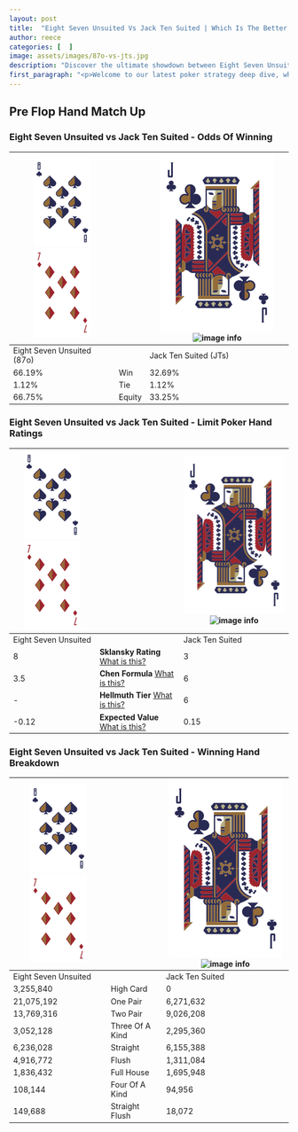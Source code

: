 ```yaml
---
layout: post
title:  "Eight Seven Unsuited Vs Jack Ten Suited | Which Is The Better Hand In Poker? A Complete Guide"
author: reece
categories: [  ]
image: assets/images/87o-vs-jts.jpg
description: "Discover the ultimate showdown between Eight Seven Unsuited and Jack Ten Suited in poker! Uncover the odds, strategies, and scenarios where one hand triumphs over the other. Get ready to up your poker game with this thrilling analysis."
first_paragraph: "<p>Welcome to our latest poker strategy deep dive, where we're pitting two distinct hands against each other in a high-stakes showdown: Eight Seven Unsuited vs Jack Ten Suited.</p><p>In the dynamic world of poker, every decision counts, and knowing which hand holds the upper hand is key to your success at the table.</p><p>In this article, we'll dissect these two hands, explore the scenarios where one dominates the other, and equip you with the knowledge to make strategic choices that can tip the odds in your favor.</p><p>Get ready to unravel the intriguing dynamics of these poker hands and elevate your game to new heights.</p>"
---
```




[comment]: # (sp0)

## Pre Flop Hand Match Up

<div class="table hand-ratings" markdown="1"> 



### Eight Seven Unsuited vs Jack Ten Suited - Odds Of Winning


    
| ![image info](assets/images/hand1/8.png) ![image info](assets/images/hand1/7o.png) |  | ![image info](assets/images/hand2/J.png) ![image info](assets/images/hand2/Ts.png) |
| -------- | -------- | -------- |
| Eight Seven Unsuited (87o) |  | Jack Ten Suited (JTs) |
| 66.19% | Win | 32.69% |
| 1.12% | Tie | 1.12% |
| 66.75% | Equity | 33.25% |




[comment]: # (sp1)



### Eight Seven Unsuited vs Jack Ten Suited - Limit Poker Hand Ratings


    
| ![image info](assets/images/hand1/8.png) ![image info](assets/images/hand1/7o.png) |  | ![image info](assets/images/hand2/J.png) ![image info](assets/images/hand2/Ts.png) |
| -------- | -------- | -------- |
| Eight Seven Unsuited |  | Jack Ten Suited |
| 8 | **Sklansky Rating** [What is this?](/sklansky-rating-explained) | 3 |
| 3.5 | **Chen Formula** [What is this?](/chen-formula-explained) | 6 |
| - | **Hellmuth Tier** [What is this?](/Hellmuth-tier-explained) | 6 |
| -0.12 | **Expected Value** [What is this?](/expected-value-explained) | 0.15 |




[comment]: # (sp2)



### Eight Seven Unsuited vs Jack Ten Suited - Winning Hand Breakdown


    
| ![image info](assets/images/hand1/8.png) ![image info](assets/images/hand1/7o.png) |  | ![image info](assets/images/hand2/J.png) ![image info](assets/images/hand2/Ts.png) |
| -------- | -------- | -------- |
| Eight Seven Unsuited |  | Jack Ten Suited |
| 3,255,840 | High Card | 0 |
| 21,075,192 | One Pair | 6,271,632 |
| 13,769,316 | Two Pair | 9,026,208 |
| 3,052,128 | Three Of A Kind | 2,295,360 |
| 6,236,028 | Straight | 6,155,388 |
| 4,916,772 | Flush | 1,311,084 |
| 1,836,432 | Full House | 1,695,948 |
| 108,144 | Four Of A Kind | 94,956 |
| 149,688 | Straight Flush | 18,072 |




[comment]: # (sp3)



</div>

[comment]: # (sp4)



[comment]: # (sp5)

